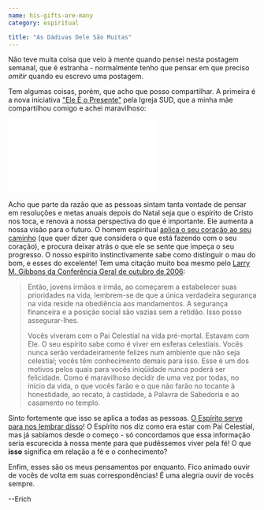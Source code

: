 ```yaml
---
name: his-gifts-are-many
category: espiritual

title: "As Dádivas Dele São Muitas"
---
```

Não teve muita coisa que veio à mente quando pensei nesta postagem semanal, que é estranha - normalmente tenho que pensar em que preciso *omitir* quando eu escrevo uma postagem.

Tem algumas coisas, porém, que acho que posso compartilhar. A primeira é a nova iniciativa ["Ele É o Presente"](http://www.mormon.org.br/natal) pela Igreja SUD, que a minha mãe compartilhou comigo e achei maravilhoso:


<iframe src="//www.youtube-nocookie.com/embed/O1EBPF6iCas?rel=0" frameborder="0" allowfullscreen></iframe>

Acho que parte da razão que as pessoas sintam tanta vontade de pensar em resoluções e metas anuais depois do Natal seja que o espírito de Cristo nos toca, e renova a nossa perspectiva do que é importante. Ele aumenta a nossa visão para o futuro. O homem espiritual [aplica o seu coração ao seu caminho](https://www.biblegateway.com/app/) (que quer dizer que considera o que está fazendo com o seu coração), e procura deixar atrás o que ele se sente que impeça o seu progresso. O nosso espírito instinctivamente sabe como distinguir o mau do bom, e esses do excelente! Tem uma citação muito boa mesmo pelo [Larry M. Gibbons da Conferência Geral de outubro de 2006](https://www.lds.org/general-conference/2006/10/wherefore-settle-this-in-your-hearts.p24-p25?lang=por#p23):

> Então, jovens irmãos e irmãs, ao começarem a estabelecer suas prioridades na vida, lembrem-se de que a única verdadeira segurança na vida reside na obediência aos mandamentos. A segurança financeira e a posição social são vazias sem a retidão. Isso posso assegurar-lhes.
> 
> Vocês viveram com o Pai Celestial na vida pré-mortal. Estavam com Ele. O seu espírito sabe como é viver em esferas celestiais. Vocês nunca serão verdadeiramente felizes num ambiente que não seja celestial; vocês têm conhecimento demais para isso. Esse é um dos motivos pelos quais para vocês iniqüidade nunca poderá ser felicidade. Como é maravilhoso decidir de uma vez por todas, no início da vida, o que vocês farão e o que não farão no tocante à honestidade, ao recato, à castidade, à Palavra de Sabedoria e ao casamento no templo.

Sinto fortemente que isso se aplica a todas as pessoas. [O Espírito serve para nos lembrar disso](https://www.biblegateway.com/passage/?search=Jo%C3%A3o+14%3A25-26&version=ARC)! O Espírito nos diz como era estar com Pai Celestial, mas já sabíamos desde o começo - só concordamos que essa informação seria escurecida à nossa mente para que pudêssemos viver pela fé! O que **isso** significa em relação a fé e o conhecimento?

Enfim, esses são os meus pensamentos por enquanto. Fico animado ouvir de vocês de volta em suas correspondências! É uma alegria ouvir de vocês sempre.

--Erich